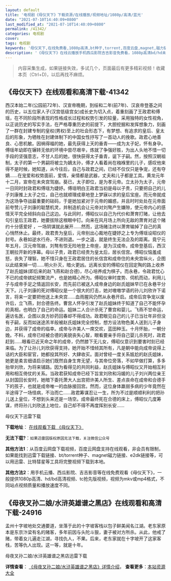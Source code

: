```yaml
---
layout: default
title: '电视剧《母仪天下》下载资源/在线播放/视频地址/1080p/高清/蓝光'
date: "2021-07-10T14:40:09+0800"
last_modified_at: "2021-07-10T14:40:09+0800"
permalink: /41342/
categories: 电视剧
cover:
tags: 电视剧
keywords: '母仪天下,在线免费看,1080p高清,bt种子,torrent,百度云盘,magnet,磁力链,迅雷下载资源'
description: '《母仪天下》在线云播放手机西瓜影院吉吉影音免费看，1080p高清bd/hd未删减完整版和tc抢先枪版，mkv/mp4格式，附带bt/torrent种子、magnet/磁力链、百度云盘、网盘资源迅雷下载链接'
---
```


>内容采集生成，如果链接失效，多试几个，页面最后有更多精彩视频！收藏本页（Ctrl+D)，以后再找不麻烦。


## 《母仪天下》在线观看和高清下载-41342

西汉本始二年(公园前72年)、汉宣帝晚期，到绥和二年(前7年)、汉哀帝登基之间的历史，以五位家人子(汉宫低级宫女)成长史为切入点，着重刻画了王政君和傅瑶，在不同阶段所表现的性格成长过程和权势引发的较量，采用独特的女性视角，以正说历史的写实手法，在严格尊重历史的前提下，大胆挖掘和发挥想象力，刻画了一群在封建专制的皇权(男权)至上的社会形态下，有梦想、有追求的皇后、皇太后的形象，为牺牲在封建体制下的中国女性抒写了一首动人的挽歌。政君心地善良、心思机敏。因祸得福的她，最先获得上天的垂青——成为太子妃，怀有身孕。傅瑶年幼即在辗转无依的环境中尝尽艰辛，炼就了争强好胜，为出人头地不惜一切手段的坚强意志，不甘人后的她，很快获得太子垂青，诞下子嗣。然，按照汉朝祖制，太子的第一个男嗣将被立为嫡太孙，傅才人看着尚在襁褓里的儿子，感叹他来得不是时候，她知道，从今往后，自己与政君之间，已经不仅仅只是争宠，还有夺嫡……在宠爱和权势面前，爱情，亲情都是武器，丈夫和儿子都是工具。黄龙元年十二月，宣帝在未央宫驾崩。葵已，太子即位，是为孝元帝。立太孙为太子，元帝一日同时封政君和傅瑶为婕妤。傅瑶明白王政君当初是母以子贵，只要把自己的儿子刘康推上太子之位，自己也就顺理成章地登上梦寐以求的皇后宝座。而元帝就成为这场争夺战最重要的砝码，于是她加紧对于元帝的媚惑，并且时时处处在元帝面前夸赞儿子刘康的聪慧机灵，并制造机会让元帝对刘骜产生嫌隙，使元帝内心的感情天平完全倾斜向自己这边。与此同时，傅昭仪以自己为代价和萧育打赌，让他去勾引皇后王政君，她要拔除这根眼中钉。向来在风月场上所向无敌的萧育对这个赌约十分感爱好 ，一场阴谋就此展开……然而，这场赌注终以萧育输掉了自己的真心悄然休止。最终，政君贵为皇后，元帝别出心裁地在婕妤之上专为傅瑶设昭仪的封号。永巷如逆水行舟，不进则退。一步之遥，就是终生无法企及的距离。竟宁元年五月，汉元帝驾崩，刘骜有惊无险地登上帝座，是为汉成帝。成帝登基后，西汉王朝拉开新的序幕。母以子贵，政君已经贵为皇太后，居长信宫。傅昭仪恼羞成怒，丧失了理智。她不惜只身在王政君居住的长信宫和成帝住的未央宫纵火，企图以此结束掉一切&hellip;…明火扑灭，暗火更凶。远离长安的傅昭仪在回定陶的路上收养了赵氏姐妹(即后来的赵飞燕和赵合德)，尽心培养成为棋子。而永巷，令政君忧心不已的成帝嫔妃频繁流产，也是她精心所为。傅昭仪审时度势、伺机而动，利用儿子与成帝手足之情返回长安，而先前已被送入成帝身边的赵氏姐妹早已在永巷平分天下。儿子刘康的死对傅昭仪是一个很大的打击，她对嗷嗷学语的孙儿刘欣许下诺言，将来一定要把他送上未央宫&hellip;…血雨腥风仍然从永巷开启。成帝后宫争宠以废许后，立飞燕，封合德告终。曹宫人怀孕引发了赵氏姐妹终于知道了自己不能怀孕的真相，也明白了自己的命运。姐妹二人合计杀死了曹宫和婴儿。飞燕不甘命运，遍访名医，企图以良方妙药回春却不得成功。政君眼见自己的儿子已当壮年非但没有子嗣，反而如迷途羔羊般被赵氏姐妹完全控制，想方设法物色美人送到儿子身边，并获得了成帝的临幸。成帝与许美人一席交欢，蓝田种玉。十月怀胎，一朝分娩。不料，成帝已经被合德的美貌丧失心智，眼看要亲手将自己婴儿杀死时，政君赶到&hellip;…眼看已近天命之年的成帝，仍然膝下无儿女，傅昭仪意识到要害时刻已经来临。为了让孙儿刘欣获得支持，她开始不惜倾其所有，凡是朝中能向成帝说得上话的大臣和宦官，她都投其所好、大肆收买。面对曾经一度关系尴尬的赵氏姐妹，她更是柔言细语启示她们既然自身生育无望，与其帝位旁落，不如早做打算，多多抬举刘欣，为将来铺路。因为看得见的共同利益，赵氏姐妹与傅昭仪又开始相互利用和相互倚仗的关系。当政君获知成帝已经下旨宣刘欣和冯媛的儿子刘兴两位亲王从封国回长安时，她暗下委托萧大人出宫把许美人所生、差点丧命在成帝和合德手下的孩子，也就是成帝唯一的血脉接回宫。然而，这位身体羸弱多病的少年竟然在半途得了一场怪病，不治而亡……政君筹谋忍让一生，所为不过是顺顺利利的把孙儿送上皇位，不想到头来还是一场空。成帝最终死在合德的床上，傅昭仪几度筹谋，终将孙儿刘欣送上地位，自己却不得不再度挥别长安&hellip;…


母仪天下迅雷下载

**下载地址**： [在线观看下载 《母仪天下》](https://www.993dy.com//vod-detail-id-10950.html) 


**无法下载?**：`如果迅雷因版权原因无法下载，关注微信公众号 `

**其他方法1**：从百度云网盘下载视频，百度云网盘支持在线观看，非会员有限制，如果能找到迅雷下载链接、bt/torrent种子、magnet磁力链接、e2dk链接等，可以用迅雷、比特彗星等工具将完整视频下载到本地。

**其他方法2**：用手机云播、西瓜影院、吉吉影音等在线免费观看《母仪天下》，一般提供1080p高清、hd/bd高清视频、tc抢先版视频，视频为mkv或mp4格式，不同站点视频质量和播放速度不同。


## 《母夜叉孙二娘/水浒英雄谱之黑店》在线观看和高清下载-24916

孟州十字坡地处交通要道，坐落于此的十字坡客栈以包子鲜美闻名江湖。老东家原本是东京汴梁有名的赌客，多年前因与头陀斗狠，妻子被对方所杀。从此，他戒了赌，带着女儿遍走江湖，寻找仇人，不果。后来，老东家就在十字坡开了这家客栈，苦等仇人出现。这一等，就是十年。


母夜叉孙二娘/水浒英雄谱之黑店迅雷下载

**详情查看**： [《母夜叉孙二娘/水浒英雄谱之黑店》详情介绍](/movie/24916/)， **查看更多**：[本站资源大全](/movie/t/all/)

